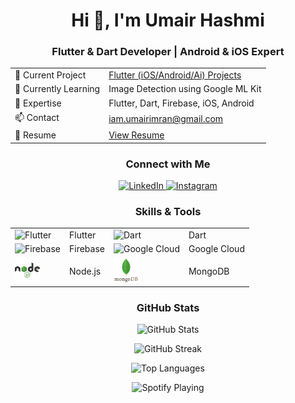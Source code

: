 <h1 align="center">Hi 👋, I'm Umair Hashmi</h1> <h3 align="center">Flutter & Dart Developer | Android & iOS Expert</h3> <table align="center"> <tr> <td>🔭 Current Project</td> <td><a href="https://github.com/Umaiir11" target="_blank">Flutter (iOS/Android/Ai) Projects</a></td> </tr> <tr> <td>🌱 Currently Learning</td> <td>Image Detection using Google ML Kit</td> </tr> <tr> <td>💬 Expertise</td> <td>Flutter, Dart, Firebase, iOS, Android</td> </tr> <tr> <td>📫 Contact</td> <td><a href="mailto:iam.umairimran@gmail.com">iam.umairimran@gmail.com</a></td> </tr> <tr> <td>📄 Resume</td> <td><a href="https://drive.google.com/file/d/1ZeBnL0Lc9WqcnDBuujcCpIshkZhGoNse/view?usp=drive_link" target="_blank">View Resume</a></td> </tr> </table>
<h3 align="center">Connect with Me</h3> <p align="center"> <a href="https://www.linkedin.com/in/umair-hashmi/" target="_blank"> <img src="https://raw.githubusercontent.com/rahuldkjain/github-profile-readme-generator/master/src/images/icons/Social/linked-in-alt.svg" alt="LinkedIn" height="30" width="40"/> </a> <a href="https://instagram.com/umair.hashmiii" target="_blank"> <img src="https://raw.githubusercontent.com/rahuldkjain/github-profile-readme-generator/master/src/images/icons/Social/instagram.svg" alt="Instagram" height="30" width="40"/> </a> </p>
<h3 align="center">Skills & Tools</h3> <table align="center"> <tr> <td><img src="https://www.vectorlogo.zone/logos/flutterio/flutterio-icon.svg" alt="Flutter" width="40" height="40"/></td> <td>Flutter</td> <td><img src="https://www.vectorlogo.zone/logos/dartlang/dartlang-icon.svg" alt="Dart" width="40" height="40"/></td> <td>Dart</td> </tr> <tr> <td><img src="https://www.vectorlogo.zone/logos/firebase/firebase-icon.svg" alt="Firebase" width="40" height="40"/></td> <td>Firebase</td> <td><img src="https://www.vectorlogo.zone/logos/google_cloud/google_cloud-icon.svg" alt="Google Cloud" width="40" height="40"/></td> <td>Google Cloud</td> </tr> <tr> <td><img src="https://raw.githubusercontent.com/devicons/devicon/master/icons/nodejs/nodejs-original-wordmark.svg" alt="Node.js" width="40" height="40"/></td> <td>Node.js</td> <td><img src="https://raw.githubusercontent.com/devicons/devicon/master/icons/mongodb/mongodb-original-wordmark.svg" alt="MongoDB" width="40" height="40"/></td> <td>MongoDB</td> </tr> </table>
<h3 align="center">GitHub Stats</h3> <p align="center"> <img src="https://github-readme-stats.vercel.app/api?username=umaiir11&show_icons=true&theme=radical" alt="GitHub Stats" /> </p> <p align="center"> <img src="https://github-readme-streak-stats.herokuapp.com/?user=umaiir11&theme=radical" alt="GitHub Streak" /> </p> <p align="center"> <img src="https://github-readme-stats.vercel.app/api/top-langs?username=umaiir11&show_icons=true&theme=radical&layout=compact" alt="Top Languages" /> </p>
<div align="center"> <img src="https://spotify-github-profile.vercel.app/api/view?uid=31lmgtgu4trfdwegulzo4ccitiea&cover_image=false&theme=default&show_offline=false&background_color=121212&interchange=false&bar_color_cover=true" alt="Spotify Playing"/> </div>
